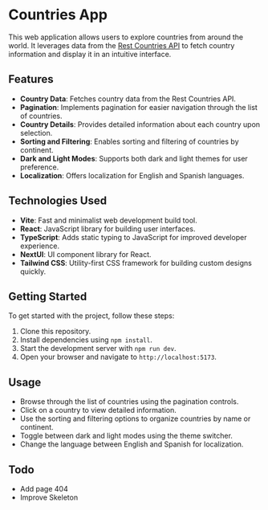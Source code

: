 # Countries App

This web application allows users to explore countries from around the world. It leverages data from the [Rest Countries API](https://restcountries.com/) to fetch country information and display it in an intuitive interface.

## Features

- **Country Data**: Fetches country data from the Rest Countries API.
- **Pagination**: Implements pagination for easier navigation through the list of countries.
- **Country Details**: Provides detailed information about each country upon selection.
- **Sorting and Filtering**: Enables sorting and filtering of countries by continent.
- **Dark and Light Modes**: Supports both dark and light themes for user preference.
- **Localization**: Offers localization for English and Spanish languages.

## Technologies Used

- **Vite**: Fast and minimalist web development build tool.
- **React**: JavaScript library for building user interfaces.
- **TypeScript**: Adds static typing to JavaScript for improved developer experience.
- **NextUI**: UI component library for React.
- **Tailwind CSS**: Utility-first CSS framework for building custom designs quickly.

## Getting Started

To get started with the project, follow these steps:

1. Clone this repository.
2. Install dependencies using `npm install`.
3. Start the development server with `npm run dev`.
4. Open your browser and navigate to `http://localhost:5173`.

## Usage

- Browse through the list of countries using the pagination controls.
- Click on a country to view detailed information.
- Use the sorting and filtering options to organize countries by name or continent.
- Toggle between dark and light modes using the theme switcher.
- Change the language between English and Spanish for localization.

## Todo
- Add page 404
- Improve Skeleton
